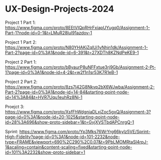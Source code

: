 # UX-Design-Projects-2024

Project 1 Part 1: https://www.figma.com/proto/8EEtVIQpRHrFxiapUYugq0/Assignment-1-Part-1?node-id=0-1&t=LMuR28lul91azdov-1

Project 1 Part 2: https://www.figma.com/proto/N80YHAKjZqIUi1yNhin1dk/Assignment-1-Part-2?page-id=0%3A1&node-id=6-391&t=27XDTh8KZNdPeKE9-1

Project 2 Part 1: https://www.figma.com/proto/bByaurP8uNFFxtue3rj9Gb/Assignment-2-Pt-1?page-id=0%3A1&node-id=4-2&t=w2f1n1sr53K7R1eB-1

Project 2 Part 2: https://www.figma.com/proto/8zs7I42G8Nkvp2bX6WJwba/Assignment-2-Part-2?page-id=0%3A1&node-id=14-84&starting-point-node-id=14%3A84&t=HVR7Uqu1euhRz8Nj-1

Proejct 3: https://www.figma.com/proto/XsfFhWdgniaDLxjZoc5gxQ/Assignment-3?page-id=0%3A1&node-id=20-1025&starting-point-node-id=28%3A696&show-proto-sidebar=1&t=GvjXVSTbdAPCnrgQ-1

Sprint: https://www.figma.com/proto/Yp3Mks76WrYrg66kylz5VE/Sprint-High-Fidelity?page-id=0%3A1&node-id=101-2232&node-type=FRAME&viewport=690%2C290%2C0.07&t=9PbLMOMRtaSl4rpJ-1&scaling=contain&content-scaling=fixed&starting-point-node-id=101%3A2232&show-proto-sidebar=1
